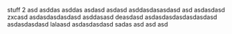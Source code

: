 stuff
 2
asd
asddas
asddas
asdasd
asdasd
asddasdasasdasd
asd
asdasdasd
zxcasd
asdasdasdasdasd
asddasasd
deasdasd
asdasdasdasdasdasdasd
asdasdasdasd
lalaasd
asdasdasdasd
sadas
asd
asd
asd
